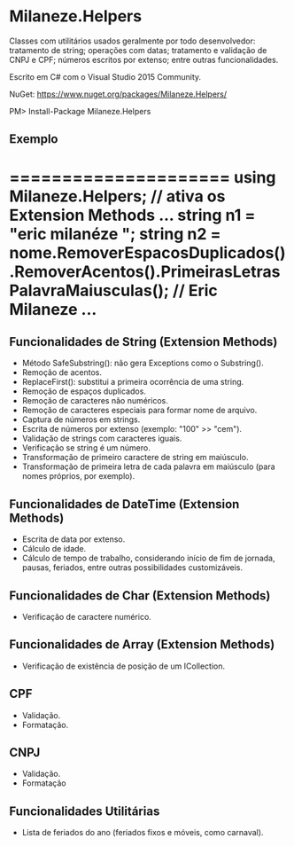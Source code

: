 # Milaneze.Helpers
Classes com utilitários usados geralmente por todo desenvolvedor: tratamento de string; operações com datas; tratamento e validação de CNPJ e CPF; números escritos por extenso; entre outras funcionalidades.

Escrito em C# com o Visual Studio 2015 Community.

NuGet: https://www.nuget.org/packages/Milaneze.Helpers/

PM> Install-Package Milaneze.Helpers

## Exemplo
=====================
using Milaneze.Helpers; // ativa os Extension Methods
...
string n1 = "eric    milanéze   ";
string n2 = nome.RemoverEspacosDuplicados().RemoverAcentos().PrimeirasLetrasPalavraMaiusculas(); // Eric Milaneze
...
=====================

## Funcionalidades de String (Extension Methods)
* Método SafeSubstring(): não gera Exceptions como o Substring().
* Remoção de acentos.
* ReplaceFirst(): substitui a primeira ocorrência de uma string.
* Remoção de espaços duplicados.
* Remoção de caracteres não numéricos.
* Remoção de caracteres especiais para formar nome de arquivo.
* Captura de números em strings.
* Escrita de números por extenso (exemplo: "100" >> "cem").
* Validação de strings com caracteres iguais.
* Verificação se string é um número.
* Transformação de primeiro caractere de string em maiúsculo.
* Transformação de primeira letra de cada palavra em maiúsculo (para nomes próprios, por exemplo).

## Funcionalidades de DateTime (Extension Methods)
* Escrita de data por extenso.
* Cálculo de idade.
* Cálculo de tempo de trabalho, considerando início de fim de jornada, pausas, feriados, entre outras possibilidades customizáveis.

## Funcionalidades de Char (Extension Methods)
* Verificação de caractere numérico.

## Funcionalidades de Array (Extension Methods)
* Verificação de existência de posição de um ICollection.

## CPF
* Validação.
* Formatação.

## CNPJ
* Validação.
* Formatação

## Funcionalidades Utilitárias
* Lista de feriados do ano (feriados fixos e móveis, como carnaval).